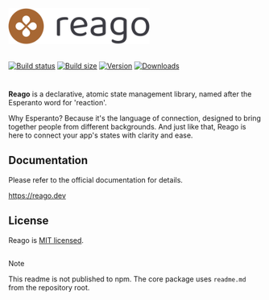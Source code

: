 <a href="https://reago.dev">
  <picture>
    <source srcset="../../documentation/public/logo-full.dark.svg" media="(prefers-color-scheme: dark)">
    <img src="../../documentation/public/logo-full.light.svg" alt="Reago logo" width="280">
  </picture>
</a>
<br>
<br>

[![Build status](https://img.shields.io/github/actions/workflow/status/areven/reago/code-validation.yml?branch=main&style=flat&colorA=a76733&colorB=3c3c43)](https://github.com/pmndrs/jotai/actions?query=workflow%3ALint)
[![Build size](https://img.shields.io/bundlephobia/minzip/reago?label=bundle%20size&style=flat&colorA=a76733&colorB=3c3c43)](https://bundlephobia.com/result?p=reago)
[![Version](https://img.shields.io/npm/v/reago?style=flat&colorA=a76733&colorB=3c3c43)](https://www.npmjs.com/package/reago)
[![Downloads](https://img.shields.io/npm/dt/reago.svg?style=flat&colorA=a76733&colorB=3c3c43)](https://www.npmjs.com/package/reago)


#

**Reago** is a declarative, atomic state management library, named after the Esperanto word for 'reaction'.

Why Esperanto? Because it's the language of connection, designed to bring together people
from different backgrounds. And just like that, Reago is here to connect your app's states
with clarity and ease.


## Documentation

Please refer to the official documentation for details.

https://reago.dev


## License

Reago is [MIT licensed](./license.md).

##

> [!NOTE]
> This readme is not published to npm. The core package uses `readme.md` from the repository root.

